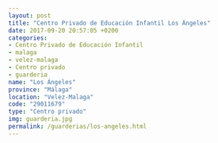 ```yaml
---
layout: post
title: "Centro Privado de Educación Infantil Los Ángeles"
date: 2017-09-20 20:57:05 +0200
categories:
- Centro Privado de Educación Infantil
- malaga
- velez-malaga
- Centro privado
- guarderia
name: "Los Ángeles"
province: "Málaga"
location: "Velez-Malaga"
code: "29011679"
type: "Centro privado"
img: guarderia.jpg
permalink: /guarderias/los-angeles.html
---
```

